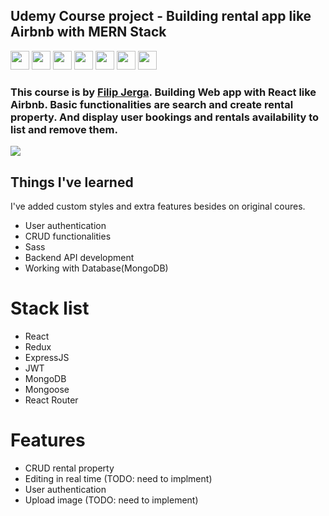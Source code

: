 ## Udemy Course project - Building rental app like Airbnb with MERN Stack

<p>
  <img src="https://res.cloudinary.com/yeondam88/image/upload/v1537633710/react-original.svg" width="30" />
  <img src="https://res.cloudinary.com/yeondam88/image/upload/v1537633710/sass-original.svg" width="30" />
  <img src="https://res.cloudinary.com/yeondam88/image/upload/v1537633710/bootstrap-plain.svg" width="30" />
  <img src="https://res.cloudinary.com/yeondam88/image/upload/v1537633710/nodejs-original.svg" width="30" />
  <img src="https://res.cloudinary.com/yeondam88/image/upload/v1537633710/express-original.svg" width="30" />
  <img src="https://res.cloudinary.com/yeondam88/image/upload/v1537633710/heroku-original.svg" width="30" />
  <img src="https://res.cloudinary.com/yeondam88/image/upload/v1537633710/mongodb-original-wordmark.svg" width="30" />
</p>

### This course is by [Filip Jerga](https://www.udemy.com/practical-angular-react-node-airbnb-style-application/learn/v4/overview). Building Web app with React like Airbnb. Basic functionalities are search and create rental property. And display user bookings and rentals availability to list and remove them.

<p>
  <img src="react-airbnb-style-app.png" />
</p>

## Things I've learned
I've added custom styles and extra features besides on original coures.
* User authentication
* CRUD functionalities
* Sass
* Backend API development
* Working with Database(MongoDB)

# Stack list
- React
- Redux
- ExpressJS
- JWT
- MongoDB
- Mongoose
- React Router

# Features
- CRUD rental property
- Editing in real time (TODO: need to implment)
- User authentication
- Upload image (TODO: need to implement)




